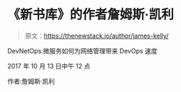 # 《新书库》的作者詹姆斯·凯利

> 原文：<https://thenewstack.io/author/james-kelly/>

DevNetOps:微服务如何为网络管理带来 DevOps 速度

2017 年 10 月 13 日中午 12 点

作者:詹姆斯·凯利